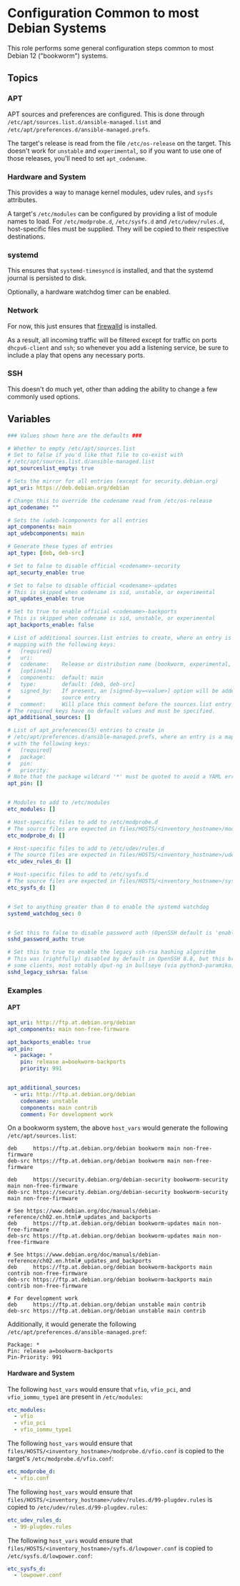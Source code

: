 # Configuration Common to most Debian Systems

This role performs some general configuration steps common to most Debian 12
("bookworm") systems.


## Topics

### APT

APT sources and preferences are configured. This is done through
`/etc/apt/sources.list.d/ansible-managed.list` and
`/etc/apt/preferences.d/ansible-managed.prefs`.

The target's release is read from the file `/etc/os-release` on the target.
This doesn't work for `unstable` and `experimental`, so if you want to use one
of those releases, you'll need to set `apt_codename`.

### Hardware and System

This provides a way to manage kernel modules, udev rules, and `sysfs`
attributes.

A target's `/etc/modules` can be configured by providing a list of module names
to load. For `/etc/modprobe.d`, `/etc/sysfs.d` and `/etc/udev/rules.d`,
host-specific files must be supplied. They will be copied to their respective
destinations.

### systemd

This ensures that `systemd-timesyncd` is installed, and that the systemd
journal is persisted to disk.

Optionally, a hardware watchdog timer can be enabled.

### Network

For now, this just ensures that [firewalld](https://firewalld.org) is
installed.

As a result, all incoming traffic will be filtered except for traffic on ports
`dhcpv6-client` and `ssh`; so whenever you add a listening service, be sure to
include a play that opens any necessary ports.

### SSH

This doesn't do much yet, other than adding the ability to change a few
commonly used options.


## Variables

```yaml
### Values shown here are the defaults ###

# Whether to empty /etc/apt/sources.list
# Set to false if you'd like that file to co-exist with
# /etc/apt/sources.list.d/ansible-managed.list
apt_sourceslist_empty: true

# Sets the mirror for all entries (except for security.debian.org)
apt_uri: https://deb.debian.org/debian

# Change this to override the codename read from /etc/os-release
apt_codename: ""

# Sets the (udeb-)components for all entries
apt_components: main
apt_udebcomponents: main

# Generate these types of entries
apt_type: [deb, deb-src]

# Set to false to disable official <codename>-security
apt_securty_enable: true

# Set to false to disable official <codename>-updates
# This is skipped when codename is sid, unstable, or experimental
apt_updates_enable: true

# Set to true to enable official <codename>-backports
# This is skipped when codename is sid, unstable, or experimental
apt_backports_enable: false

# List of additional sources.list entries to create, where an entry is a
# mapping with the following keys:
#   [required] 
#   uri:
#   codename:    Release or distribution name (bookworm, experimental, ...)
#   [optional]
#   components:  default: main
#   type:        default: [deb, deb-src]
#   signed_by:   If present, an [signed-by=<value>] option will be added to the
#                source entry
#   comment:     Will place this comment before the sources.list entry
# The required keys have no default values and must be specified.
apt_additional_sources: []

# List of apt_preferences(5) entries to create in
# /etc/apt/preferences.d/ansible-managed.prefs, where an entry is a mapping
# with the following keys:
#   [required] 
#   package:
#   pin:
#   priority:
# Note that the package wildcard '*' must be quoted to avoid a YAML error.
apt_pin: []


# Modules to add to /etc/modules
etc_modules: []

# Host-specific files to add to /etc/modprobe.d
# The source files are expected in files/HOSTS/<inventory_hostname>/modprobe.d
etc_modprobe_d: []

# Host-specific files to add to /etc/udev/rules.d
# The source files are expected in files/HOSTS/<inventory_hostname>/udev/rules.d
etc_udev_rules_d: []

# Host-specific files to add to /etc/sysfs.d
# The source files are expected in files/HOSTS/<inventory_hostname>/sysfs.d
etc_sysfs_d: []


# Set to anything greater than 0 to enable the systemd watchdog
systemd_watchdog_sec: 0


# Set this to false to disable password auth (OpenSSH default is 'enable')
sshd_password_auth: true

# Set this to true to enable the legacy ssh-rsa hashing algorithm
# This was (rightfully) disabled by default in OpenSSH 8.8, but this breaks
# some clients, most notably dput-ng in bullseye (via python3-paramiko).
sshd_legacy_sshrsa: false
```

### Examples

#### APT

```yaml
apt_uri: http://ftp.at.debian.org/debian
apt_components: main non-free-firmware

apt_backports_enable: true
apt_pin:
  - package: *
    pin: release a=bookworm-backports
    priority: 991


apt_additional_sources:
  - uri: http://ftp.at.debian.org/debian
    codename: unstable
    components: main contrib
    comment: For development work
```

On a bookworm system, the above `host_vars` would generate the following
`/etc/apt/sources.list`:

```
deb     https://ftp.at.debian.org/debian bookworm main non-free-firmware
deb-src https://ftp.at.debian.org/debian bookworm main non-free-firmware

deb     https://security.debian.org/debian-security bookworm-security main non-free-firmware
deb-src https://security.debian.org/debian-security bookworm-security main non-free-firmware

# See https://www.debian.org/doc/manuals/debian-reference/ch02.en.html#_updates_and_backports
deb     https://ftp.at.debian.org/debian bookworm-updates main non-free-firmware
deb-src https://ftp.at.debian.org/debian bookworm-updates main non-free-firmware

# See https://www.debian.org/doc/manuals/debian-reference/ch02.en.html#_updates_and_backports
deb     https://ftp.at.debian.org/debian bookworm-backports main contrib non-free-firmware
deb-src https://ftp.at.debian.org/debian bookworm-backports main contrib non-free-firmware

# For development work
deb     https://ftp.at.debian.org/debian unstable main contrib
deb-src https://ftp.at.debian.org/debian unstable main contrib
```

Additionally, it would generate the following
`/etc/apt/preferences.d/ansible-managed.pref`:
```
Package: *
Pin: release a=bookworm-backports
Pin-Priority: 991
```

#### Hardware and System

The following `host_vars` would ensure that `vfio`, `vfio_pci`, and
`vfio_iommu_type1` are present in `/etc/modules`:

```yaml
etc_modules:
  - vfio
  - vfio_pci
  - vfio_iommu_type1
```

The following `host_vars` would ensure that
`files/HOSTS/<inventory_hostname>/modprobe.d/vfio.conf` is copied to the
target's `/etc/modprobe.d/vfio.conf`:

```yaml
etc_modprobe_d:
  - vfio.conf
```

The following `host_vars` would ensure that
`files/HOSTS/<inventory_hostname>/udev/rules.d/99-plugdev.rules` is copied to
`/etc/udev/rules.d/99-plugdev.rules`:

```yaml
etc_udev_rules_d:
  - 99-plugdev.rules
```

The following `host_vars` would ensure that
`files/HOSTS/<inventory_hostname>/syfs.d/lowpower.conf` is copied to
`/etc/sysfs.d/lowpower.conf`:

```yaml
etc_sysfs_d:
  - lowpower.conf
```
